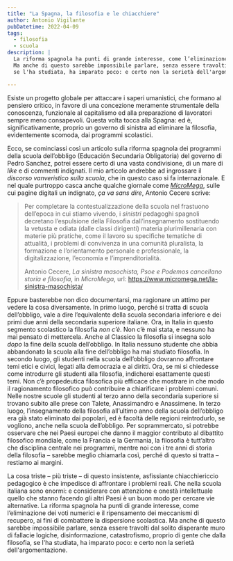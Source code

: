 ```yaml
---
title: "La Spagna, la filosofia e le chiacchiere"
author: Antonio Vigilante
pubDatetime: 2022-04-09
tags: 
  - filosofia
  - scuola
description: |
  La riforma spagnola ha punti di grande interesse, come l’eliminazione dei voti numerici e il ripensamento dei meccanismi di recupero, ai fini di combattere la dispersione scolastica. 
  Ma anche di questo sarebbe impossibile parlare, senza essere travolti dal solito disperante muro di fallacie logiche, disinformazione, catastrofismo, proprio di gente che dalla filosofia, 
  se l'ha studiata, ha imparato poco: e certo non la serietà dell'argomentazione.

---
```


Esiste un progetto globale per attaccare i saperi umanistici, che formano al pensiero critico, in favore di una concezione meramente strumentale della conoscenza, funzionale al capitalismo ed alla preparazione di lavoratori sempre meno consapevoli. Questa volta tocca alla Spagna: ed è, significativamente, proprio un governo di sinistra ad eliminare la filosofia, evidentemente scomoda, dai programmi scolastici.

Ecco, se cominciassi così un articolo sulla riforma spagnola dei programmi della scuola dell’obbligo (Educación Secundaria Obligatoria) del governo di Pedro Sanchez, potrei essere certo di una vasta condivisione, di un mare di _like_ e di commenti indignati. Il mio articolo andrebbe ad ingrossare il _discorso vanveristico sulla scuola_, che in questo caso si fa internazionale. E nel quale purtroppo casca anche qualche giornale come _[MicroMega](https://www.micromega.net/la-sinistra-masochista/)_, sulle cui pagine digitali un indignato, _ça va sans dire_, Antonio Cecere scrive:

> Per completare la contestualizzazione della scuola nel frastuono dell’epoca in cui stiamo vivendo, i _sinistri_ pedagoghi spagnoli decretano l’espulsione della Filosofia dall’insegnamento sostituendo la vetusta e odiata (dalle classi dirigenti) materia plurimillenaria con materie più pratiche, come il lavoro su specifiche tematiche di attualità, i problemi di convivenza in una comunità pluralista, la formazione e l’orientamento personale e professionale, la digitalizzazione, l’economia e l’imprenditorialità.
> 
> Antonio Cecere, _La sinistra masochista, Psoe e Podemos cancellano storia e filosofia_, in _MicroMega_, url: https://www.micromega.net/la-sinistra-masochista/

Eppure basterebbe non dico documentarsi, ma ragionare un attimo per vedere la cosa diversamente. In primo luogo, perché si tratta di scuola dell’obbligo, vale a dire l’equivalente della scuola secondaria inferiore e dei primi due anni della secondaria superiore italiane. Ora, in Italia in questo segmento scolastico la filosofia _non c’è_. Non c’è mai stata, e nessuno ha mai pensato di mettercela. Anche al Classico la filosofia si insegna solo _dopo_ la fine della scuola dell’obbligo. In Italia nessuno studente che abbia abbandonato la scuola alla fine dell’obbligo ha mai studiato filosofia. In secondo luogo, gli studenti nella scuola dell’obbligo dovranno affrontare temi etici e civici, legati alla democrazia e ai diritti. Ora, se mi si chiedesse come introdurre gli studenti alla filosofia, indicherei esattamente questi temi. Non c’è propedeutica filosofica più efficace che mostrare in che modo il ragionamento filosofico può contribuire a chiarificare i problemi comuni. Nelle nostre scuole gli studenti al terzo anno della secondaria superiore si trovano subito alle prese con Talete, Anassimandro e Anassimene. In terzo luogo, l’insegnamento della filosofia all’ultimo anno della scuola dell’obbligo era già stato eliminato dai popolari, ed è facoltà delle regioni reintrodurlo, se vogliono, anche nella scuola dell’obbligo. Per soprammercato, si potrebbe osservare che nei Paesi europei che danno il maggior contributo al dibattito filosofico mondiale, come la Francia e la Germania, la filosofia è tutt’altro che disciplina centrale nei programmi, mentre noi con i tre anni di storia della filosofia – sarebbe meglio chiamarla così, perché di questo si tratta – restiamo ai margini.

La cosa triste – più triste – di questo insistente, asfissiante chiacchiericcio pedagogico è che impedisce di affrontare i problemi reali. Che nella scuola italiana sono enormi: e considerare con attenzione e onestà intellettuale quello che stanno facendo gli altri Paesi è un buon modo per cercare vie alternative. La riforma spagnola ha punti di grande interesse, come l’eliminazione dei voti numerici e il ripensamento dei meccanismi di recupero, ai fini di combattere la dispersione scolastica. Ma anche di questo sarebbe impossibile parlare, senza essere travolti dal solito disperante muro di fallacie logiche, disinformazione, catastrofismo, proprio di gente che dalla filosofia, se l'ha studiata, ha imparato poco: e certo non la serietà dell'argomentazione.
